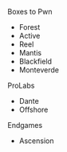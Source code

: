 Boxes to Pwn
- Forest
- Active
- Reel
- Mantis
- Blackfield
- Monteverde

ProLabs
- Dante
- Offshore

Endgames
- Ascension
